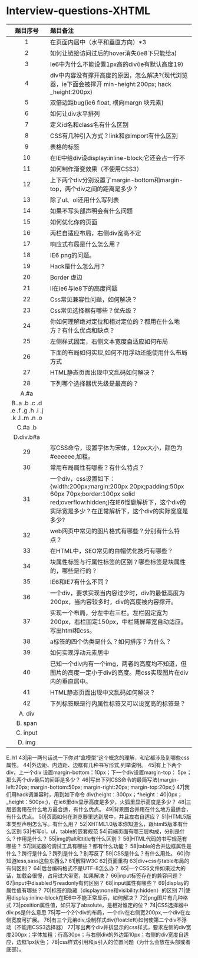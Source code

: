 # Interview-questions-XHTML

题目序号|题目备注
:--:|:--
1|在页面内居中（水平和垂直方向）*3
2|如何让链接访问过后的hover消失(ie8下只能给a)
3|Ie6中为什么不能设置1px高的div(ie有默认高度19)
4|div中内容没有撑开高度的原因，怎么解决?(现代浏览器，ie下面会被撑开  min-height:200px; hack  _height:200px)
5|双倍边距bug(ie6 float, 横向margn 块元素)
6|如何让div水平排列
7|定义id名和class名有什么区别
8|CSS有几种引入方式？link和@import有什么区别
9|表格的标签
10|在IE中给div设display:inline-block;它还会占一行不
11|如何制作渐变效果（不使用CSS3）
12|上下两个div分别设置了margin-bottom和margin-top，两个div之间的距离是多少？
13|除了ul、ol还用什么写列表
14|如果不写头部声明会有什么问题
15|如何优化你的页面
16|两栏自适应布局，右侧div宽高不定
17|响应式布局是什么怎么用？  
18|IE6 png的问题。
19|Hack是什么怎么用？
20|Border 虚边
21|li在ie6与ie8下的高度问题 
22|Css常见兼容性问题，如何解决？
23|Css常见选择器有哪些？优先级？
24|你如何理解绝对定位和相对定位的？都用在什么地方？有什么优点和缺点？
25|左侧样式固定，右侧文本宽度自适应如何布局
26|下面的布局如何实现,如何不用浮动还能使用什么布局方式
27|HTML静态页面出现中文乱码如何解决？
28|下列哪个选择器优先级是最高的？
|A.#a
|B..a .b .c .d .e .f .g .h .i .j .k .l .m .n .o
|C.#a .b
|D.div.b#a
29|写CSS命令，设置字体为宋体，12px大小，颜色为#eeeeee,加粗。
30|常用布局属性有哪些？有什么特点？
31|一个div，css设置如下：{width:200px;margin:200px 20px;padding:50px 60px 70px;border:100px solid red;overflow:hidden;}在IE6怪癖解析下，这个div的实际宽是多少？在正常解析下，这个div的实际宽度是多少?
32|web网页中常见的图片格式有哪些？分别有什么特点？
33|在HTML中，SEO常见的白帽优化技巧有哪些？
34|块属性标签与行属性标签的区别？哪些标签是块属性的，哪些是行的？
35|IE6和IE7有什么不同？
36|一个div，要求实现当内容过少时，div的最低高度为200px，当内容较多时，div的高度被内容撑开。
37|实现一个布局，分左中右三栏。左栏固定宽为200px，右栏固定150px，中栏随屏幕宽自动适应。写出html和css。
38|a标签的四个伪类是什么？如何排序？为什么？
39|如何实现浮动元素居中
40|已知一个div内有一个img，两者的高度均不知道，但图片的高度一定小于div的高度。用css实现图片在div内的垂直居中。
41|HTML静态页面出现中文乱码如何解决？
42|下列标签既是行内属性标签又可以设宽高的标签是？
|A. div
|B. span
|C. input
|D. img
E. h1
43|用一两句话说一下你对“盒模型”这个概念的理解，和它都涉及到哪些css属性。
44|外边距、内边距、边框有几种书写形式,列举说明。
45|有上下两个div，上一个div 设置margin-bottom：10px；下一个div设置margin-top： 5px；那么两个div最后的间距是多少？
46|写出下列CSS命令的最简写法{margin-left:20px; margin-bottom:50px; margin-right:20px; margin-top:20px;}
47|我们用hack调兼容时，用到如下命令 div{height：300px；*height：40|0px；_height：500px;}，在ie6里div显示高度是多少，火狐里显示高度是多少？
48|三层嵌套用在什么地方最合适，有什么优点。
49|背景图合并用在什么地方最适合，有什么优点。
50|页面如何在浏览器里达到居中，并且左右自适应？
51|HTML5版本类型声明怎么写。有什么用？
52|XHTML1.0版本你知道么，跟html5版本有什么区别
53|书写ol，ul，table的嵌套规范
54|前端页面有哪三层构成，分别是什么？作用是什么？
55|img的alt和title有什么区别？
56|HTML代码的书写规范有哪些？
57|浏览器的调试工具有哪些？都有什么功能？
58|table的合并边框属性是什么？跨行是什么？跨列是什么？别写反了
59|CSS是什么？有什么用处。
60|你知道less,sass这些东西么?
61|解释W3C
62|页面重构
63|div+css与table布局的有何区别？
64|后台编码格式不是UTF-8怎么办？
65|一个CSS文件如果过大的话，加载会很慢，占用过大带宽，如果解决？
66|input标签存在的兼容问题？
67|input中disabled与readonly有何区别？
68|input属性有哪些？
69|display的属性值有哪些？
70|标签的隐藏（display:none和visibility:hidden）的区别
71|使用display:inline-block在IE6中不能正常显示，如何解决？
72|png图片有几种格式
73|position属性值，如只写了absolute，是相对谁定的位？
74|CSS选择器中div.ps是什么意思
75|写一个2个div的布局，一个div在右侧宽200px,一个div在左侧宽度可扩展。
76|有三个兄弟div,设制样式div{float:left}如何使第二个div不浮动（不能用CSS3选择器）
77|写出两个div并排显示的css样式，要求左侧的div宽度200px；字体加粗；行高30px；与右侧div的外边距10px；右侧的div宽度自适应，边框1px灰色；
78|css样式引用和js引入的位置问题（为什么会放在头部或者底部）。
